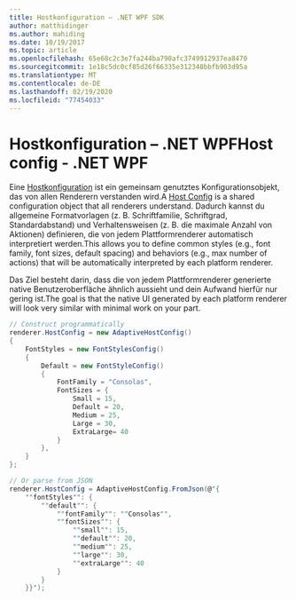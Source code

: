 ```yaml
---
title: Hostkonfiguration – .NET WPF SDK
author: matthidinger
ms.author: mahiding
ms.date: 10/19/2017
ms.topic: article
ms.openlocfilehash: 65e68c2c3e7fa244ba790afc3749912937ea8470
ms.sourcegitcommit: 1e18c5dc0cf85d26f66335e312348bbfb903d95a
ms.translationtype: MT
ms.contentlocale: de-DE
ms.lasthandoff: 02/19/2020
ms.locfileid: "77454033"
---
```

# <a name="host-config---net-wpf"></a><span data-ttu-id="6602c-102">Hostkonfiguration – .NET WPF</span><span class="sxs-lookup"><span data-stu-id="6602c-102">Host config - .NET WPF</span></span>

<span data-ttu-id="6602c-103">Eine [Hostkonfiguration](../../../rendering-cards/host-config.md) ist ein gemeinsam genutztes Konfigurationsobjekt, das von allen Renderern verstanden wird.</span><span class="sxs-lookup"><span data-stu-id="6602c-103">A [Host Config](../../../rendering-cards/host-config.md) is a shared configuration object that all renderers understand.</span></span> <span data-ttu-id="6602c-104">Dadurch kannst du allgemeine Formatvorlagen (z. B. Schriftfamilie, Schriftgrad, Standardabstand) und Verhaltensweisen (z. B. die maximale Anzahl von Aktionen) definieren, die von jedem Plattformrenderer automatisch interpretiert werden.</span><span class="sxs-lookup"><span data-stu-id="6602c-104">This allows you to define common styles (e.g., font family, font sizes, default spacing) and behaviors (e.g., max number of actions) that will be automatically interpreted by each platform renderer.</span></span> 

<span data-ttu-id="6602c-105">Das Ziel besteht darin, dass die von jedem Plattformrenderer generierte native Benutzeroberfläche ähnlich aussieht und dein Aufwand hierfür nur gering ist.</span><span class="sxs-lookup"><span data-stu-id="6602c-105">The goal is that the native UI generated by each platform renderer will look very similar with minimal work on your part.</span></span>

```csharp
// Construct programmatically
renderer.HostConfig = new AdaptiveHostConfig()
{
    FontStyles = new FontStylesConfig()
    {
        Default = new FontStyleConfig()
        {
            FontFamily = "Consolas",
            FontSizes = {
                Small = 15,
                Default = 20,
                Medium = 25,
                Large = 30,
                ExtraLarge= 40
            }
        },
    }
};

// Or parse from JSON
renderer.HostConfig = AdaptiveHostConfig.FromJson(@"{
    ""fontStyles"": {
        ""default"": {
            ""fontFamily"": ""Consolas"",
            ""fontSizes"": {
                ""small"": 15,
                ""default"": 20,
                ""medium"": 25,
                ""large"": 30,
                ""extraLarge"": 40
            }
        }
    }}");
```
